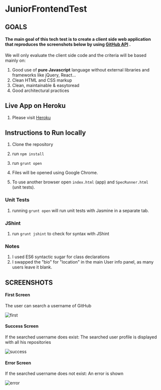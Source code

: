 # JuniorFrontendTest

## GOALS


#### The main goal of this tech test is to create a client side web application that reproduces the screenshots below by using [GitHub API](https://developer.github.com/v3/) .

We will only evaluate the client side code and the criteria will be based mainly on:

1. Good use of **pure Javascript** language without external libraries and frameworks like jQuery, React...
2. Clean HTML and CSS markup
3. Clean, maintainable & easy­to­read
4. Good architectural practices 

## Live App on Heroku

1. Please visit [Heroku](https://marfeel-vanilla-js-tt.herokuapp.com/)

## Instructions to Run locally

1. Clone the repository
2. run `npm install` 
3. run `grunt open`
4. Files will be opened using Google Chrome.

5. To use another browser open `index.html` (app) and `SpecRunner.html` (unit tests). 

### Unit Tests

1. running `grunt open` will run unit tests with Jasmine in a separate tab.

### JShint

1. run `grunt jshint` to check for syntax with JShint


### Notes 

1. I used ES6 syntactic sugar for class declarations
1. I swapped the "bio" for "location" in the main User info panel, as many users leave it blank. 

## SCREENSHOTS

#### First Screen

The user can search a username of GitHub

![first](https://github.com/MarcoCode/GitHubReposVanillaJS/blob/master/images/initial.png?raw=true)

#### Success Screen

If the searched username does exist: The searched user profile is displayed with all his repositories

![success](https://github.com/MarcoCode/GitHubReposVanillaJS/blob/master/images/success.png?raw=true)

#### Error Screen

If the searched username does not exist: An error is shown

![error](https://github.com/MarcoCode/GitHubReposVanillaJS/blob/master/images/error.png?raw=true)




